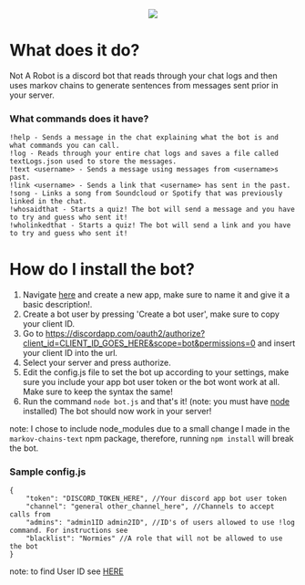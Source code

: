 <p align="center">
  <img src=http://i.imgur.com/KAG6MVo.png/>
</p>


# What does it do?
Not A Robot is a discord bot that reads through your chat logs and then uses markov chains to generate sentences from messages sent prior in your server.
### What commands does it have?
```
!help - Sends a message in the chat explaining what the bot is and what commands you can call.
!log - Reads through your entire chat logs and saves a file called textLogs.json used to store the messages.
!text <username> - Sends a message using messages from <username>s past.
!link <username> - Sends a link that <username> has sent in the past.
!song - Links a song from Soundcloud or Spotify that was previously linked in the chat.
!whosaidthat - Starts a quiz! The bot will send a message and you have to try and guess who sent it!
!wholinkedthat - Starts a quiz! The bot will send a link and you have to try and guess who sent it!
```

# How do I install the bot?
1. Navigate [here](https://discordapp.com/developers/applications/me) and create a new app, make sure to name it and give it a basic description!.
2. Create a bot user by pressing 'Create a bot user', make sure to copy your client ID.
3. Go to https://discordapp.com/oauth2/authorize?client_id=CLIENT_ID_GOES_HERE&scope=bot&permissions=0 and insert your client ID into the url.
4. Select your server and press authorize.
5. Edit the config.js file to set the bot up according to your settings, make sure you include your app bot user token or the bot wont work at all. Make sure to keep the syntax the same!
6. Run the command `node bot.js` and that's it! (note: you must have [node](https://nodejs.org/en/) installed) The bot should now work in your server!

note: I chose to include node_modules due to a small change I made in the `markov-chains-text` npm package, therefore, running `npm install` will break the bot.

### Sample config.js
```
{
    "token": "DISCORD_TOKEN_HERE", //Your discord app bot user token
    "channel": "general other_channel_here", //Channels to accept calls from
    "admins": "admin1ID admin2ID", //ID's of users allowed to use !log command. For instructions see
    "blacklist": "Normies" //A role that will not be allowed to use the bot
}
```
note: to find User ID see [HERE](https://support.discordapp.com/hc/en-us/articles/206346498-Where-can-I-find-my-User-Server-Message-ID-)
